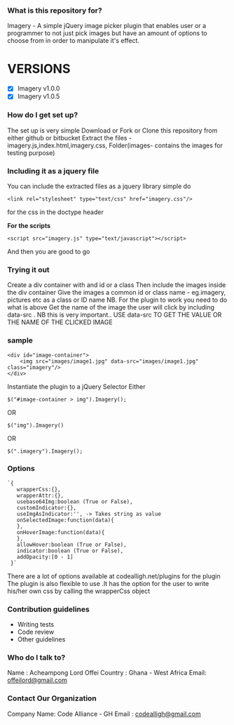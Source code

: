 ### What is this repository for? ###
Imagery - A simple jQuery image picker plugin that enables user or a programmer to not just pick images but have an amount of options to choose from in order to manipulate it's effect.

# VERSIONS
- [x] Imagery v1.0.0 <br>
- [x] Imagery v1.0.5

### How do I get set up? ###
The set up is very simple
Download or Fork or Clone this repository from either github or bitbucket
Extract the files - imagery.js,index.html,imagery.css, Folder(images- contains the images for testing purpose)

### Including it as a jquery file ###
You can include the extracted files as a jquery library
simple do 

	<link rel="stylesheet" type="text/css" href="imagery.css"/> 
for the css in the doctype header

**For the scripts** 

	<script src="imagery.js" type="text/javascript"></script>
And then you are good to go

### Trying it out ####
Create a div container with and id or a class 
Then include the images inside the div container
Give the images a common id or class name - eg.imagery, pictures etc as a class or ID name NB. For the plugin to work you need to 
do what is above
Get the name of the image the user will click by including data-src . NB this is very important..
USE data-src TO GET THE VALUE OR THE NAME OF THE CLICKED IMAGE

### sample ###
	<div id="image-container">
		<img src="images/image1.jpg" data-src="images/image1.jpg" class="imagery"/>
	</div>
Instantiate the plugin to a jQuery Selector
Either
	
	$("#image-container > img").Imagery();
	
OR

	$("img").Imagery()  
OR

	$(".imagery").Imagery();
### Options

	`{
	   wrapperCss:{},
	   wrapperAttr:{},
	   usebase64Img:boolean (True or False),
	   customIndicator:{},
	   useImgAsIndicator:'', -> Takes string as value
	   onSelectedImage:function(data){
	   },
	   onHoverImage:function(data){
	   },
	   allowHover:boolean (True or False),
	   indicator:boolean (True or False),
	   addOpacity:[0 - 1]
	 }`

There are a lot of options available at codealligh.net/plugins for the plugin
The plugin is also flexible to use .It has the option for the user to write his/her own css by calling the wrapperCss object

### Contribution guidelines ###

* Writing tests
* Code review
* Other guidelines

### Who do I talk to? ###
Name : Acheampong Lord Offei
Country : Ghana - West Africa
Email: offeilord@gmail.com

### Contact Our Organization ###
Company Name: Code Alliance - GH 
Email : codealligh@gmail.com
